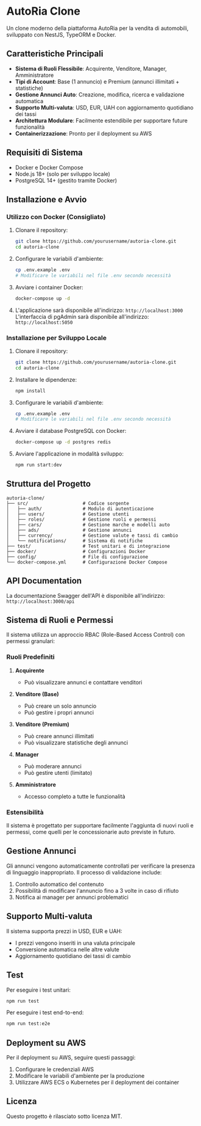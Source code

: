 # AutoRia Clone

Un clone moderno della piattaforma AutoRia per la vendita di automobili, sviluppato con NestJS, TypeORM e Docker.

## Caratteristiche Principali

- **Sistema di Ruoli Flessibile**: Acquirente, Venditore, Manager, Amministratore
- **Tipi di Account**: Base (1 annuncio) e Premium (annunci illimitati + statistiche)
- **Gestione Annunci Auto**: Creazione, modifica, ricerca e validazione automatica
- **Supporto Multi-valuta**: USD, EUR, UAH con aggiornamento quotidiano dei tassi
- **Architettura Modulare**: Facilmente estendibile per supportare future funzionalità
- **Containerizzazione**: Pronto per il deployment su AWS

## Requisiti di Sistema

- Docker e Docker Compose
- Node.js 18+ (solo per sviluppo locale)
- PostgreSQL 14+ (gestito tramite Docker)

## Installazione e Avvio

### Utilizzo con Docker (Consigliato)

1. Clonare il repository:
   ```bash
   git clone https://github.com/yourusername/autoria-clone.git
   cd autoria-clone
   ```

2. Configurare le variabili d'ambiente:
   ```bash
   cp .env.example .env
   # Modificare le variabili nel file .env secondo necessità
   ```

3. Avviare i container Docker:
   ```bash
   docker-compose up -d
   ```

4. L'applicazione sarà disponibile all'indirizzo: `http://localhost:3000`
   L'interfaccia di pgAdmin sarà disponibile all'indirizzo: `http://localhost:5050`

### Installazione per Sviluppo Locale

1. Clonare il repository:
   ```bash
   git clone https://github.com/yourusername/autoria-clone.git
   cd autoria-clone
   ```

2. Installare le dipendenze:
   ```bash
   npm install
   ```

3. Configurare le variabili d'ambiente:
   ```bash
   cp .env.example .env
   # Modificare le variabili nel file .env secondo necessità
   ```

4. Avviare il database PostgreSQL con Docker:
   ```bash
   docker-compose up -d postgres redis
   ```

5. Avviare l'applicazione in modalità sviluppo:
   ```bash
   npm run start:dev
   ```

## Struttura del Progetto

```
autoria-clone/
├── src/                    # Codice sorgente
│   ├── auth/               # Modulo di autenticazione
│   ├── users/              # Gestione utenti
│   ├── roles/              # Gestione ruoli e permessi
│   ├── cars/               # Gestione marche e modelli auto
│   ├── ads/                # Gestione annunci
│   ├── currency/           # Gestione valute e tassi di cambio
│   └── notifications/      # Sistema di notifiche
├── test/                   # Test unitari e di integrazione
├── docker/                 # Configurazioni Docker
├── config/                 # File di configurazione
└── docker-compose.yml      # Configurazione Docker Compose
```

## API Documentation

La documentazione Swagger dell'API è disponibile all'indirizzo: `http://localhost:3000/api`

## Sistema di Ruoli e Permessi

Il sistema utilizza un approccio RBAC (Role-Based Access Control) con permessi granulari:

### Ruoli Predefiniti

1. **Acquirente**
   - Può visualizzare annunci e contattare venditori

2. **Venditore (Base)**
   - Può creare un solo annuncio
   - Può gestire i propri annunci

3. **Venditore (Premium)**
   - Può creare annunci illimitati
   - Può visualizzare statistiche degli annunci

4. **Manager**
   - Può moderare annunci
   - Può gestire utenti (limitato)

5. **Amministratore**
   - Accesso completo a tutte le funzionalità

### Estensibilità

Il sistema è progettato per supportare facilmente l'aggiunta di nuovi ruoli e permessi, come quelli per le concessionarie auto previste in futuro.

## Gestione Annunci

Gli annunci vengono automaticamente controllati per verificare la presenza di linguaggio inappropriato. Il processo di validazione include:

1. Controllo automatico del contenuto
2. Possibilità di modificare l'annuncio fino a 3 volte in caso di rifiuto
3. Notifica ai manager per annunci problematici

## Supporto Multi-valuta

Il sistema supporta prezzi in USD, EUR e UAH:

- I prezzi vengono inseriti in una valuta principale
- Conversione automatica nelle altre valute
- Aggiornamento quotidiano dei tassi di cambio

## Test

Per eseguire i test unitari:

```bash
npm run test
```

Per eseguire i test end-to-end:

```bash
npm run test:e2e
```

## Deployment su AWS

Per il deployment su AWS, seguire questi passaggi:

1. Configurare le credenziali AWS
2. Modificare le variabili d'ambiente per la produzione
3. Utilizzare AWS ECS o Kubernetes per il deployment dei container

## Licenza

Questo progetto è rilasciato sotto licenza MIT.
